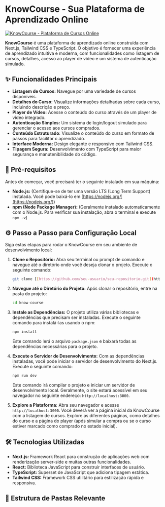 # KnowCourse - Sua Plataforma de Aprendizado Online

[![KnowCourse - Plataforma de Cursos Online](https://via.placeholder.com/800x300?text=KnowCourse+-+Aprenda+o+que+Te+Move)](https://github.com/seu-usuario/seu-repositorio)

**KnowCourse** é uma plataforma de aprendizado online construída com Next.js, Tailwind CSS e TypeScript. O objetivo é fornecer uma experiência de aprendizado intuitiva e moderna, com funcionalidades como listagem de cursos, detalhes, acesso ao player de vídeo e um sistema de autenticação simulado.

## ✨ Funcionalidades Principais

* **Listagem de Cursos:** Navegue por uma variedade de cursos disponíveis.
* **Detalhes do Curso:** Visualize informações detalhadas sobre cada curso, incluindo descrição e preço.
* **Player de Vídeo:** Acesse o conteúdo do curso através de um player de vídeo integrado.
* **Autenticação Simples:** Um sistema de login/logout simulado para gerenciar o acesso aos cursos comprados.
* **Conteúdo Estruturado:** Visualize o conteúdo do curso em formato de passos para facilitar o aprendizado.
* **Interface Moderna:** Design elegante e responsivo com Tailwind CSS.
* **Tipagem Segura:** Desenvolvimento com TypeScript para maior segurança e manutenibilidade do código.

## 🚀 Pré-requisitos

Antes de começar, você precisará ter o seguinte instalado em sua máquina:

* **Node.js:** (Certifique-se de ter uma versão LTS (Long Term Support) instalada. Você pode baixá-lo em [https://nodejs.org/](https://nodejs.org/))
* **npm (Node Package Manager):** (Geralmente instalado automaticamente com o Node.js. Para verificar sua instalação, abra o terminal e execute `npm -v`)

## ⚙️ Passo a Passo para Configuração Local

Siga estas etapas para rodar o KnowCourse em seu ambiente de desenvolvimento local:

1.  **Clone o Repositório:**
    Abra seu terminal ou prompt de comando e navegue até o diretório onde você deseja clonar o projeto. Execute o seguinte comando:

    ```bash
    git clone [[https://github.com/seu-usuario/seu-repositorio.git](https://github.com/seu-usuario/seu-repositorio.git)](https://github.com/thiagohumble/know-course.git)
    ```

2.  **Navegue até o Diretório do Projeto:**
    Após clonar o repositório, entre na pasta do projeto:

    ```bash
    cd know-course
    ```

3.  **Instale as Dependências:**
    O projeto utiliza várias bibliotecas e dependências que precisam ser instaladas. Execute o seguinte comando para instalá-las usando o npm:

    ```bash
    npm install
    ```

    Este comando lerá o arquivo `package.json` e baixará todas as dependências necessárias para o projeto.

4.  **Execute o Servidor de Desenvolvimento:**
    Com as dependências instaladas, você pode iniciar o servidor de desenvolvimento do Next.js. Execute o seguinte comando:

    ```bash
    npm run dev
    ```

    Este comando irá compilar o projeto e iniciar um servidor de desenvolvimento local. Geralmente, o site estará acessível em seu navegador no seguinte endereço: `http://localhost:3000`.

5.  **Explore a Plataforma:**
    Abra seu navegador e acesse `http://localhost:3000`. Você deverá ver a página inicial da KnowCourse com a listagem de cursos. Explore as diferentes páginas, como detalhes do curso e a página do player (após simular a compra ou se o curso estiver marcado como comprado no estado inicial).

## 🛠️ Tecnologias Utilizadas

* **Next.js:** Framework React para construção de aplicações web com renderização server-side e muitas outras funcionalidades.
* **React:** Biblioteca JavaScript para construir interfaces de usuário.
* **TypeScript:** Superset de JavaScript que adiciona tipagem estática.
* **Tailwind CSS:** Framework CSS utilitário para estilização rápida e responsiva.

## 📂 Estrutura de Pastas Relevante
